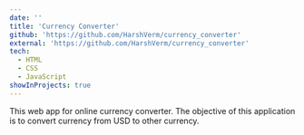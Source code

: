 ```yaml
---
date: ''
title: 'Currency Converter'
github: 'https://github.com/HarshVerm/currency_converter'
external: 'https://github.com/HarshVerm/currency_converter'
tech:
  - HTML
  - CSS
  - JavaScript
showInProjects: true
---
```


This web app for online currency converter. The objective of this application is to convert currency from USD to other currency.
